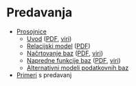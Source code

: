 # Predavanja

* [Prosojnice](prosojnice)
  - [Uvod](https://jaanos.github.io/OPB/predavanja/prosojnice/01-uvod.html) ([PDF](prosojnice/01-uvod.pdf), [viri](https://github.com/jaanos/OPB/tree/master/predavanja/prosojnice/01-uvod/))
  - [Relacijski model](https://jaanos.github.io/OPB/predavanja/prosojnice/02-relacijski-model.html) ([PDF](prosojnice/02-relacijski-model.pdf))
  - [Načrtovanje baz](https://jaanos.github.io/OPB/predavanja/prosojnice/03-nacrtovanje-baz.html) ([PDF](prosojnice/03-nacrtovanje-baz.pdf), [viri](https://github.com/jaanos/OPB/tree/master/predavanja/prosojnice/03-nacrtovanje-baz/))
  - [Napredne funkcije baz](https://jaanos.github.io/OPB/predavanja/prosojnice/04-napredne-funkcije-baz.html) ([PDF](prosojnice/04-napredne-funkcije-baz.pdf), [viri](https://github.com/jaanos/OPB/tree/master/predavanja/prosojnice/04-napredne-funkcije-baz/))
  - [Alternativni modeli podatkovnih baz](https://jaanos.github.io/OPB/predavanja/prosojnice/05-alternativni-modeli-podatkovnih-baz.html)
* [Primeri](https://github.com/jaanos/OPB/tree/master/predavanja/primeri) s predavanj
